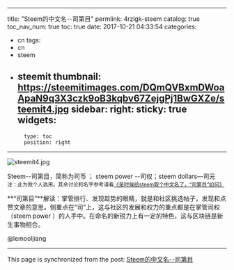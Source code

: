 
---
title: "Steem的中文名--司第目"
permlink: 4rzlgk-steem
catalog: true
toc_nav_num: true
toc: true
date: 2017-10-21 04:33:54
categories:
- cn
tags:
- cn
- steem
- steemit
thumbnail: https://steemitimages.com/DQmQVBxmDWoaApaN9q3X3czk9oB3kqbv67ZejgPj1BwGXZe/steemit4.jpg
sidebar:
    right:
        sticky: true
widgets:
    -
        type: toc
        position: right
---


![steemit4.jpg](https://steemitimages.com/DQmQVBxmDWoaApaN9q3X3czk9oB3kqbv67ZejgPj1BwGXZe/steemit4.jpg)

Steem--司第目，简称为司币 ； steem power --司权；steem dollars—司元
<sub>注：此为我个人选用。其余讨论和名字参考请看[《是时候给steem取个中文名了，“司第目”如何》](https://steemit.com/cn/@lemooljiang/6s9r6z-steem)</sub>

**“司第目”**解读：掌管排行、发现趁势的眼睛，就是和社区挑选帖子，发现和点赞文章的意思。侧重点在“司”上，这与社区的发展和权力的重点都是在掌管司权（steem power ）的人手中。在命名的新锐力上有一定的特色，这与区块链是新生事物相合。

 @lemooljiang

- - -

This page is synchronized from the post: [Steem的中文名--司第目](https://steemit.com/@lemooljiang/4rzlgk-steem)
